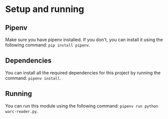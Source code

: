 # Setup and running
## Pipenv
Make sure you have pipenv installed. If you don't, you can install it using the following command: `pip install pipenv`.

## Dependencies
You can install all the required dependencies for this project by running the command: `pipenv install`.

## Running
You can run this module using the following command:
`pipenv run python warc-reader.py`.